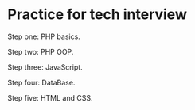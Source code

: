 # Practice for tech interview

Step one: PHP basics.

Step two: PHP OOP.

Step three: JavaScript.

Step four: DataBase.

Step five: HTML and CSS.
